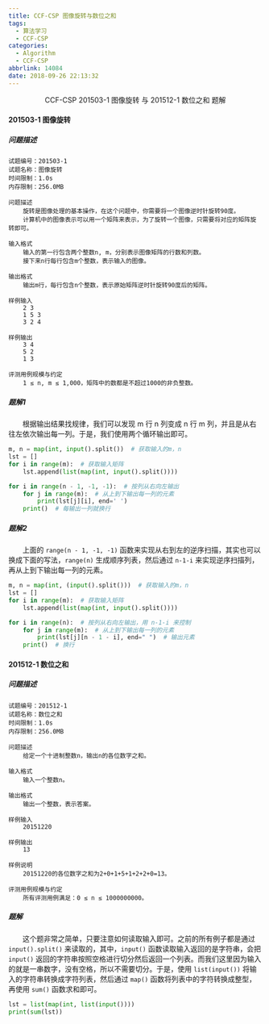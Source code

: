 ```yaml
---
title: CCF-CSP 图像旋转与数位之和
tags:
  - 算法学习
  - CCF-CSP
categories:
  - Algorithm
  - CCF-CSP
abbrlink: 14084
date: 2018-09-26 22:13:32
---
```


<center>CCF-CSP 201503-1 图像旋转 与 201512-1 数位之和 题解</center>

<!--more-->

#### 201503-1 图像旋转

##### 问题描述

```
试题编号：201503-1
试题名称：图像旋转
时间限制：1.0s
内存限制：256.0MB

问题描述
    旋转是图像处理的基本操作，在这个问题中，你需要将一个图像逆时针旋转90度。
    计算机中的图像表示可以用一个矩阵来表示，为了旋转一个图像，只需要将对应的矩阵旋转即可。

输入格式
    输入的第一行包含两个整数n, m，分别表示图像矩阵的行数和列数。
    接下来n行每行包含m个整数，表示输入的图像。

输出格式
    输出m行，每行包含n个整数，表示原始矩阵逆时针旋转90度后的矩阵。

样例输入
    2 3
    1 5 3
    3 2 4

样例输出
    3 4
    5 2
    1 3

评测用例规模与约定
    1 ≤ n, m ≤ 1,000，矩阵中的数都是不超过1000的非负整数。
```

##### 题解1

　　根据输出结果找规律，我们可以发现 m 行 n 列变成 n 行 m 列，并且是从右往左依次输出每一列。于是，我们使用两个循环输出即可。

```python
m, n = map(int, input().split())  # 获取输入的m，n
lst = []
for i in range(m):  # 获取输入矩阵
    lst.append(list(map(int, input().split())))

for i in range(n - 1, -1, -1):  # 按列从右向左输出
    for j in range(m):  # 从上到下输出每一列的元素
        print(lst[j][i], end=' ')
    print()  # 每输出一列就换行
```

##### 题解2

　　上面的 `range(n - 1, -1, -1)` 函数来实现从右到左的逆序扫描，其实也可以换成下面的写法，`range(n)` 生成顺序列表，然后通过 `n-1-i` 来实现逆序扫描列，再从上到下输出每一列的元素。

```python
m, n = map(int, (input().split()))  # 获取输入的m，n
lst = []
for i in range(m):  # 获取输入矩阵
    lst.append(list(map(int, input().split())))

for i in range(n):  # 按列从右向左输出，用 n-1-i 来控制
    for j in range(m):  # 从上到下输出每一列的元素
        print(lst[j][n - 1 - i], end=" ")  # 输出元素
    print()  # 换行
```

#### 201512-1 数位之和

##### 问题描述

```
试题编号：201512-1
试题名称：数位之和
时间限制：1.0s
内存限制：256.0MB

问题描述
    给定一个十进制整数n，输出n的各位数字之和。

输入格式
    输入一个整数n。

输出格式
    输出一个整数，表示答案。

样例输入
    20151220

样例输出
    13

样例说明
    20151220的各位数字之和为2+0+1+5+1+2+2+0=13。

评测用例规模与约定
    所有评测用例满足：0 ≤ n ≤ 1000000000。
```

##### 题解

　　这个题非常之简单，只要注意如何读取输入即可。之前的所有例子都是通过 `input().split()` 来读取的，其中，`input()` 函数读取输入返回的是字符串，会把 `input()` 返回的字符串按照空格进行切分然后返回一个列表。而我们这里因为输入的就是一串数字，没有空格，所以不需要切分。于是，使用 `list(input())` 将输入的字符串转换成字符列表，然后通过 `map()` 函数将列表中的字符转换成整型，再使用 `sum()` 函数求和即可。

```python
lst = list(map(int, list(input())))
print(sum(lst))
```